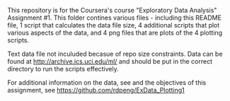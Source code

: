 This repository is for the Coursera's course "Exploratory Data Analysis" Assignment #1. This folder contines various files - including this README file, 1 script that calculates the data file size, 4 additional scripts that plot various aspects of the data, and 4 png files that are plots of the 4 plotting scripts.

Text data file not inculuded becasue of repo size constraints. Data can be found at http://archive.ics.uci.edu/ml/ and should be put in the correct directory to run the scripts effectively.

For additional information on the data, see and the objectives of this assignment, see https://github.com/rdpeng/ExData_Plotting1